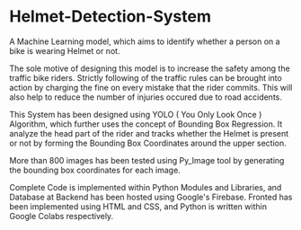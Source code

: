 # Helmet-Detection-System

A Machine Learning model, which aims to identify whether a person on a bike is wearing Helmet or not. 

The sole motive of designing this model is to increase the safety among the traffic bike riders. Strictly following of the traffic rules can be brought into action by charging the fine on every mistake that the rider commits. This will also help to reduce the number of injuries occured due to road accidents. 

This System has been designed using YOLO ( You Only Look Once ) Algorithm, which further uses the concept of Bounding Box Regression. It analyze the head part of the rider and tracks whether the Helmet is present or not by forming the Bounding Box Coordinates around the upper section. 

More than 800 images has been tested using Py_Image tool by generating the bounding box coordinates for each image.

Complete Code is implemented within Python Modules and Libraries, and Database at Backend has been hosted using Google's Firebase. Fronted has been implemented using HTML and CSS, and Python is written within Google Colabs respectively.
